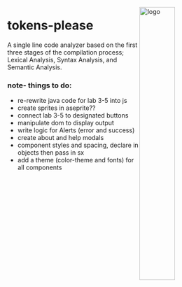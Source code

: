 <a href="#" ><img src="https://fontmeme.com/permalink/221111/e4659e7b309b4fbddd0a895b6fa913fd.png" width=40% align= "right" alt="logo" border="0"> <a/>
  
# tokens-please
A single line code analyzer based on the first three stages of the compilation process; Lexical Analysis, Syntax Analysis, and Semantic Analysis.

### note- things to do:
* re-rewrite java code for lab 3-5 into js
* create sprites in aseprite??
* connect lab 3-5 to designated buttons
* manipulate dom to display output
* write logic for Alerts (error and success)
* create about and help modals
* component styles and spacing, declare in objects then pass in sx
* add a theme (color-theme and fonts) for all components
